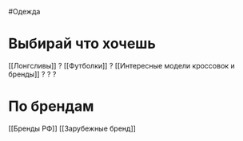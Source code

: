 #Одежда
# Выбирай что хочешь
[[Лонгсливы]] ?
[[Футболки]] ?
[[Интересные модели кроссовок и бренды]] ?
 ?
 ?
# По брендам

[[Бренды РФ]]
[[Зарубежные бренд]]